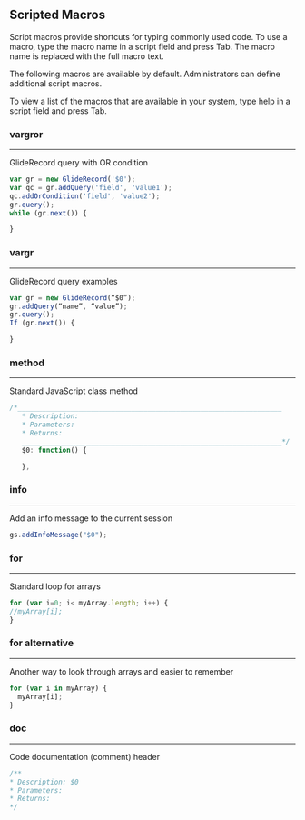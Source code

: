 ## Scripted Macros

Script macros provide shortcuts for typing commonly used code. To use a macro, type the macro name in a script field and press Tab. The macro name is replaced with the full macro text. 

The following macros are available by default. Administrators can define additional script macros.

To view a list of the macros that are available in your system, type help in a script field and press Tab.

### vargror
--------
GlideRecord query with OR condition
```javascript
var gr = new GlideRecord('$0');
var qc = gr.addQuery('field', 'value1');
qc.addOrCondition('field', 'value2');
gr.query();
while (gr.next()) {

}
```

### vargr
--------
GlideRecord query examples
```javascript
var gr = new GlideRecord(“$0”);
gr.addQuery(“name”, “value”);
gr.query();
If (gr.next()) {

}
```

### method
--------
Standard JavaScript class method
```javascript
/*_________________________________________________________________
   * Description:
   * Parameters:
   * Returns:
   ________________________________________________________________*/
   $0: function() {

   },
```

### info
--------
Add an info message to the current session
```javascript
gs.addInfoMessage("$0");
```

### for
--------
Standard loop for arrays
```javascript
for (var i=0; i< myArray.length; i++) {
//myArray[i];
}
```

### for alternative
--------
Another way to look through arrays and easier to remember
```js
for (var i in myArray) {
  myArray[i];
}
```

### doc
--------
Code documentation (comment) header
```javascript
/**
* Description: $0
* Parameters:  
* Returns:
*/
```
